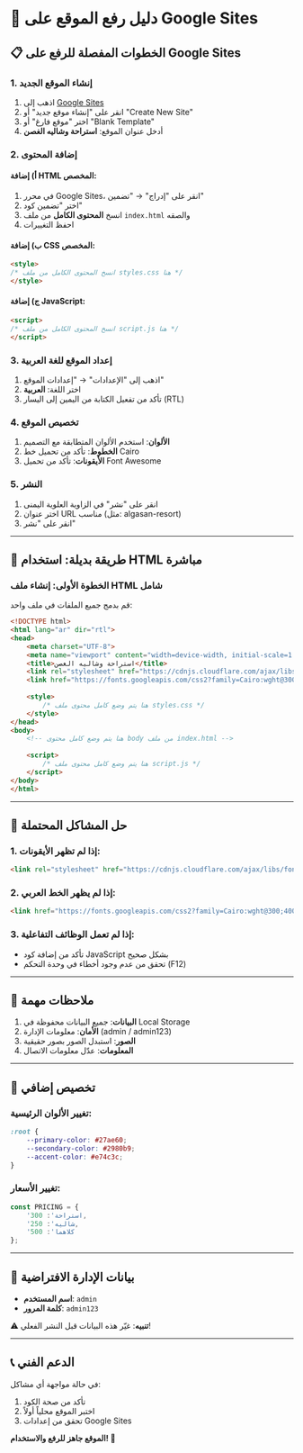 # 🚀 دليل رفع الموقع على Google Sites

## 📋 الخطوات المفصلة للرفع على Google Sites

### 1. إنشاء الموقع الجديد
1. اذهب إلى [Google Sites](https://sites.google.com)
2. انقر على "إنشاء موقع جديد" أو "Create New Site"
3. اختر "موقع فارغ" أو "Blank Template"
4. أدخل عنوان الموقع: **استراحة وشاليه الغصن**

### 2. إضافة المحتوى
#### أ) إضافة HTML المخصص:
1. في محرر Google Sites، انقر على "إدراج" → "تضمين"
2. اختر "تضمين كود"
3. انسخ **المحتوى الكامل** من ملف `index.html` والصقه
4. احفظ التغييرات

#### ب) إضافة CSS المخصص:
```html
<style>
/* انسخ المحتوى الكامل من ملف styles.css هنا */
</style>
```

#### ج) إضافة JavaScript:
```html
<script>
/* انسخ المحتوى الكامل من ملف script.js هنا */
</script>
```

### 3. إعداد الموقع للغة العربية
1. اذهب إلى "الإعدادات" → "إعدادات الموقع"
2. اختر اللغة: **العربية**
3. تأكد من تفعيل الكتابة من اليمين إلى اليسار (RTL)

### 4. تخصيص الموقع
1. **الألوان**: استخدم الألوان المتطابقة مع التصميم
2. **الخطوط**: تأكد من تحميل خط Cairo
3. **الأيقونات**: تأكد من تحميل Font Awesome

### 5. النشر
1. انقر على "نشر" في الزاوية العلوية اليمنى
2. اختر عنوان URL مناسب (مثل: algasan-resort)
3. انقر على "نشر"

---

## 🎯 طريقة بديلة: استخدام HTML مباشرة

### الخطوة الأولى: إنشاء ملف HTML شامل
قم بدمج جميع الملفات في ملف واحد:

```html
<!DOCTYPE html>
<html lang="ar" dir="rtl">
<head>
    <meta charset="UTF-8">
    <meta name="viewport" content="width=device-width, initial-scale=1.0">
    <title>استراحة وشاليه الغصن</title>
    <link rel="stylesheet" href="https://cdnjs.cloudflare.com/ajax/libs/font-awesome/6.0.0/css/all.min.css">
    <link href="https://fonts.googleapis.com/css2?family=Cairo:wght@300;400;600;700&display=swap" rel="stylesheet">
    
    <style>
        /* هنا يتم وضع كامل محتوى ملف styles.css */
    </style>
</head>
<body>
    <!-- هنا يتم وضع كامل محتوى body من ملف index.html -->
    
    <script>
        /* هنا يتم وضع كامل محتوى ملف script.js */
    </script>
</body>
</html>
```

---

## 🔧 حل المشاكل المحتملة

### 1. إذا لم تظهر الأيقونات:
```html
<link rel="stylesheet" href="https://cdnjs.cloudflare.com/ajax/libs/font-awesome/6.0.0/css/all.min.css">
```

### 2. إذا لم يظهر الخط العربي:
```html
<link href="https://fonts.googleapis.com/css2?family=Cairo:wght@300;400;600;700&display=swap" rel="stylesheet">
```

### 3. إذا لم تعمل الوظائف التفاعلية:
- تأكد من إضافة كود JavaScript بشكل صحيح
- تحقق من عدم وجود أخطاء في وحدة التحكم (F12)

---

## 📝 ملاحظات مهمة

1. **البيانات**: جميع البيانات محفوظة في Local Storage
2. **الأمان**: معلومات الإدارة (admin / admin123)
3. **الصور**: استبدل الصور بصور حقيقية
4. **المعلومات**: عدّل معلومات الاتصال

---

## 🎨 تخصيص إضافي

### تغيير الألوان الرئيسية:
```css
:root {
    --primary-color: #27ae60;
    --secondary-color: #2980b9;
    --accent-color: #e74c3c;
}
```

### تغيير الأسعار:
```javascript
const PRICING = {
    'استراحة': 300,
    'شاليه': 250,
    'كلاهما': 500
};
```

---

## 🔐 بيانات الإدارة الافتراضية

- **اسم المستخدم**: `admin`
- **كلمة المرور**: `admin123`

⚠️ **تنبيه**: غيّر هذه البيانات قبل النشر الفعلي!

---

## 📞 الدعم الفني

في حالة مواجهة أي مشاكل:
1. تأكد من صحة الكود
2. اختبر الموقع محلياً أولاً
3. تحقق من إعدادات Google Sites

**الموقع جاهز للرفع والاستخدام! 🎉**
